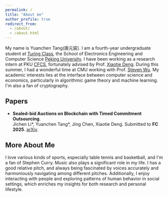 ```yaml
---
permalink: /
title: "About me"
author_profile: true
redirect_from: 
  - /about/
  - /about.html
---
```


My name is Yuanchen Tang(唐元宸). I am a fourth-year undergraduate student at [Turing Class](https://cfcs.pku.edu.cn/english/research/turing_program/introduction1/index.htm), the School of Electronics Engineering and Computer Science [Peking University](https://www.pku.edu.cn).
I have been working as a research intern at PKU [CFCS](https://cfcs.pku.edu.cn/english/), fortunately advised by Prof. [Xiaotie Deng](https://cfcs.pku.edu.cn/english/people/faculty/xiaotiedeng/index.htm). During this summer, I had a wonderful time at CMU working with Prof. [Steven Wu](https://zstevenwu.com). My academic interests lies at the interface between computer science and economics, particularly in algorithmic game theory and machine learning. I'm also a fan of cryptography.

## Papers
+ **Sealed-bid Auctions on Blockchain with Timed Commitment Outsourcing**. <br>Jichen Li\*, Yuanchen Tang\*, Jing Chen, Xiaotie Deng. Submitted to **FC 2025**. [arXiv](https://arxiv.org/abs/2410.10607).

## More About Me
I love various kinds of sports, especially table tennis and basketball, and I'm a fan of Stephen Curry. Music also plays a significant role in my life. I has a good relative pitch, and always being fascinated by voices accurately and harmoniously navigating among different pitches. Additionally, I enjoy interacting with people and exploring patterns of human behavior in social settings, which enriches my insights for both research and personal lifestyle.
